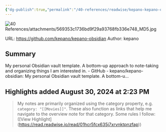 ```yaml
---
{"dg-publish":true,"permalink":"/40-references/readwise/kepano-kepano-obsidian/","tags":["rw/articles"]}
---
```


![40 References/attachments/569353c1736bd9f29a93768fb336e748_MD5.jpg](/img/user/40%20References/attachments/569353c1736bd9f29a93768fb336e748_MD5.jpg)
  
URL: https://github.com/kepano/kepano-obsidian
Author: kepano

## Summary

My personal Obsidian vault template. A bottom-up approach to note-taking and organizing things I am interested in. - GitHub - kepano/kepano-obsidian: My personal Obsidian vault template. A bottom-u...

## Highlights added August 30, 2024 at 2:23 PM
>My notes are primarily organized using the category property, e.g. `category: "[[Movies]]"`. These also function as links that help me navigate to the overview note for that category. Some rules I follow: ([View Highlight] (https://read.readwise.io/read/01hcr5fcx635j7xrvnktpnzfap))


